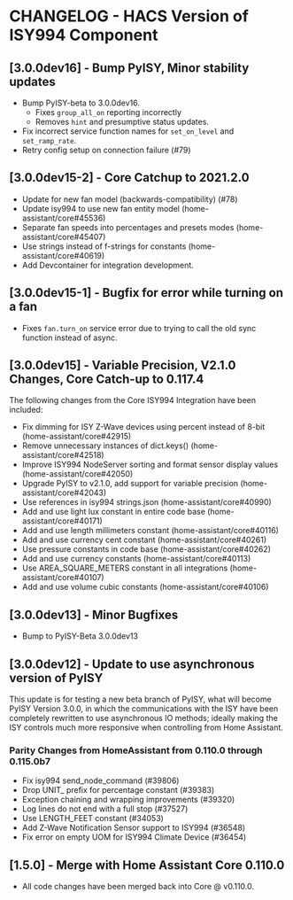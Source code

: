 # CHANGELOG - HACS Version of ISY994 Component

## [3.0.0dev16] - Bump PyISY, Minor stability updates

- Bump PyISY-beta to 3.0.0dev16.
    - Fixes `group_all_on` reporting incorrectly
    - Removes `hint` and presumptive status updates.
- Fix incorrect service function names for `set_on_level` and `set_ramp_rate`.
- Retry config setup on connection failure (#79)

## [3.0.0dev15-2] - Core Catchup to 2021.2.0

- Update for new fan model (backwards-compatibility) (#78)
- Update isy994 to use new fan entity model (home-assistant/core#45536)
- Separate fan speeds into percentages and presets modes (home-assistant/core#45407)
- Use strings instead of f-strings for constants (home-assistant/core#40619)
- Add Devcontainer for integration development.

## [3.0.0dev15-1] - Bugfix for error while turning on a fan

- Fixes `fan.turn_on` service error due to trying to call the old sync function instead of async.

## [3.0.0dev15] - Variable Precision, V2.1.0 Changes, Core Catch-up to 0.117.4

The following changes from the Core ISY994 Integration have been included:

- Fix dimming for ISY Z-Wave devices using percent instead of 8-bit (home-assistant/core#42915)
- Remove unnecessary instances of dict.keys() (home-assistant/core#42518)
- Improve ISY994 NodeServer sorting and format sensor display values (home-assistant/core#42050)
- Upgrade PyISY to v2.1.0, add support for variable precision (home-assistant/core#42043)
- Use references in isy994 strings.json (home-assistant/core#40990)
- Add and use light lux constant in entire code base (home-assistant/core#40171)
- Add and use length millimeters constant (home-assistant/core#40116)
- Add and use currency cent constant (home-assistant/core#40261)
- Use pressure constants in code base (home-assistant/core#40262)
- Add and use currency constants (home-assistant/core#40113)
- Use AREA_SQUARE_METERS constant in all integrations (home-assistant/core#40107)
- Add and use volume cubic constants (home-assistant/core#40106)

## [3.0.0dev13] - Minor Bugfixes

- Bump to PyISY-Beta 3.0.0dev13

## [3.0.0dev12] - Update to use asynchronous version of PyISY

This update is for testing a new beta branch of PyISY, what will become PyISY Version 3.0.0, in which the communications with the ISY have been completely rewritten to use asynchronous IO methods; ideally making the ISY controls much more responsive when controlling from Home Assistant.

### Parity Changes from HomeAssistant from 0.110.0 through 0.115.0b7

- Fix isy994 send_node_command (#39806)
- Drop UNIT_ prefix for percentage constant (#39383)
- Exception chaining and wrapping improvements (#39320)
- Log lines do not end with a full stop (#37527)
- Use LENGTH_FEET constant (#34053)
- Add Z-Wave Notification Sensor support to ISY994 (#36548)
- Fix error on empty UOM for ISY994 Climate Device (#36454)

## [1.5.0] - Merge with Home Assistant Core 0.110.0

- All code changes have been merged back into Core @ v0.110.0.
